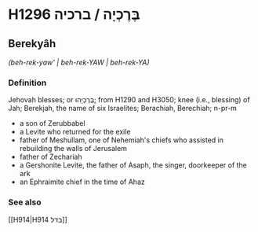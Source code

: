 # H1296 בֶּרֶכְיָה / ברכיה

## Berekyâh

_(beh-rek-yaw' | beh-rek-YAW | beh-rek-YA)_

### Definition

Jehovah blesses; or בֶּרֶכְיָהוּ; from H1290 and H3050; knee (i.e., blessing) of Jah; Berekjah, the name of six Israelites; Berachiah, Berechiah; n-pr-m

- a son of Zerubbabel
- a Levite who returned for the exile
- father of Meshullam, one of Nehemiah's chiefs who assisted in rebuilding the walls of Jerusalem
- father of Zechariah
- a Gershonite Levite, the father of Asaph, the singer, doorkeeper of the ark
- an Ephraimite chief in the time of Ahaz

### See also

[[H914|H914 בדל]]
